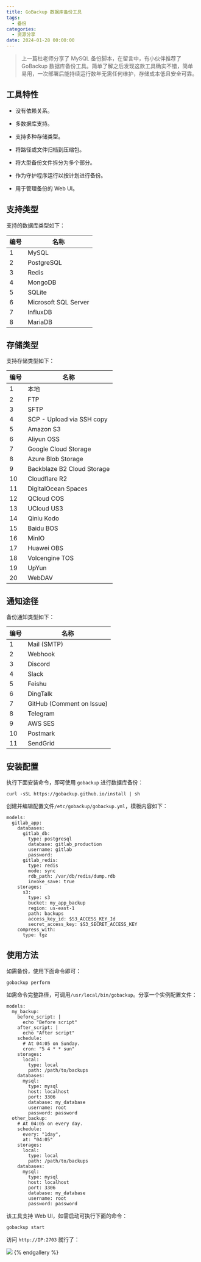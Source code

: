 ```yaml
---
title: GoBackup 数据库备份工具
tags:
  - 备份
categories:
  - 资源分享
date: 2024-01-28 00:00:00
---
```


> 上一篇杜老师分享了 MySQL 备份脚本，在留言中，有小伙伴推荐了 GoBackup 数据库备份工具。简单了解之后发现这款工具确实不错，简单易用，一次部署后能持续运行数年无需任何维护，存储成本低且安全可靠。

<!-- more -->

## 工具特性

* 没有依赖关系。

* 多数据库支持。

* 支持多种存储类型。

* 将路径或文件归档到压缩包。

* 将大型备份文件拆分为多个部分。

* 作为守护程序运行以按计划进行备份。
 
* 用于管理备份的 Web UI。

## 支持类型

支持的数据库类型如下：

| 编号 | 名称 |
| - | - |
| 1 | MySQL |
| 2 | PostgreSQL |
| 3 | Redis |
| 4 | MongoDB |
| 5 | SQLite |
| 6 | Microsoft SQL Server |
| 7 | InfluxDB |
| 8 | MariaDB |

## 存储类型

支持存储类型如下：

| 编号 | 名称 |
| - | - |
| 1 | 本地 |
| 2 | FTP |
| 3 | SFTP |
| 4 | SCP - Upload via SSH copy |
| 5 | Amazon S3 |
| 6 | Aliyun OSS |
| 7 | Google Cloud Storage |
| 8 | Azure Blob Storage |
| 9 | Backblaze B2 Cloud Storage |
| 10 | Cloudflare R2 |
| 11 | DigitalOcean Spaces |
| 12 | QCloud COS |
| 13 | UCloud US3 |
| 14 | Qiniu Kodo |
| 15 | Baidu BOS |
| 16 | MinIO |
| 17 | Huawei OBS |
| 18 | Volcengine TOS |
| 19 | UpYun |
| 20 | WebDAV |

## 通知途径

备份通知类型如下：

| 编号 | 名称 |
| - | - |
| 1 | Mail (SMTP) |
| 2 | Webhook |
| 3 | Discord |
| 4 | Slack |
| 5 | Feishu |
| 6 | DingTalk |
| 7 | GitHub (Comment on Issue) |
| 8 | Telegram |
| 9 | AWS SES |
| 10 | Postmark |
| 11 | SendGrid |

## 安装配置

执行下面安装命令，即可使用 `gobackup` 进行数据库备份：

```
curl -sSL https://gobackup.github.io/install | sh
```

创建并编辑配置文件`/etc/gobackup/gobackup.yml`，模板内容如下：

```
models:
  gitlab_app:
    databases:
      gitlab_db:
        type: postgresql
        database: gitlab_production
        username: gitlab
        password:
      gitlab_redis:
        type: redis
        mode: sync
        rdb_path: /var/db/redis/dump.rdb
        invoke_save: true
    storages:
      s3:
        type: s3
        bucket: my_app_backup
        region: us-east-1
        path: backups
        access_key_id: $S3_ACCESS_KEY_Id
        secret_access_key: $S3_SECRET_ACCESS_KEY
    compress_with:
      type: tgz
```

## 使用方法

如需备份，使用下面命令即可：

```
gobackup perform
```

如需命令完整路径，可调用`/usr/local/bin/gobackup`。分享一个实例配置文件：

```
models:
  my_backup:
    before_script: |
      echo "Before script"
    after_script: |
      echo "After script"
    schedule:
      # At 04:05 on Sunday.
      cron: "5 4 * * sun"
    storages:
      local:
        type: local
        path: /path/to/backups
    databases:
      mysql:
        type: mysql
        host: localhost
        port: 3306
        database: my_database
        username: root
        password: password
  other_backup:
    # At 04:05 on every day.
    schedule:
      every: "1day",
      at: "04:05"
    storages:
      local:
        type: local
        path: /path/to/backups
    databases:
      mysql:
        type: mysql
        host: localhost
        port: 3306
        database: my_database
        username: root
        password: password
```

该工具支持 Web UI，如需启动可执行下面的命令：

```
gobackup start
```

访问 `http://IP:2703` 就行了：

![](https://cdn.dusays.com/2024/01/671-1.jpg)
{% endgallery %}
